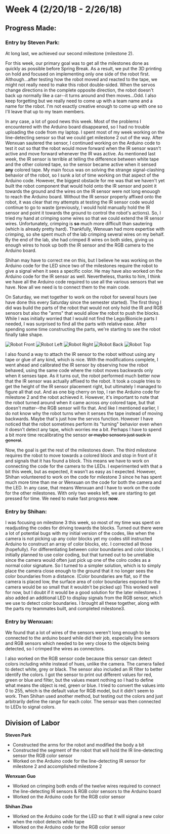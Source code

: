 # Week 4 (2/20/18 - 2/26/18)

## Progress Made:

### Entry by Steven Park:

At long last, we achieved our second milestone (milestone 2).

For this week, our primary goal was to get all the milestones done as quickly as possible before Spring Break. As a result, we put the 3D printing on hold and focused on implementing only one side of the robot first.
Although...after testing how the robot moved and reacted to the tape, we might not really need to make this robot double-sided. 
When the servos change directions in the complete opposite direction, the robot doesn't back up normally like a car--it turns around and then moves...Odd.
I also keep forgetting but we really need to come up with a team name and a name for the robot. I'm not exactly creative enough to come up with one so I'll leave that up to my team members.

In any case, a lot of good news this week. Most of the problems I encountered with the Arduino board disappeared, so I had no trouble uploading the code from my laptop.
I spent most of my week working on the line-detecting sensor so that we could get milestone 2 out of the way. After Wenxuan sautered the sensor, I continued working on the Arduino code to test it out so that the robot would move forward when the IR sensor wasn't active and move forward whenever the IR was active.
As mentioned last week, the IR sensor is terrible at telling the difference between white tape and the other colored tape, so the sensor became active when it sensed **any** colored tape.
My main focus was on solving the strange signal-clashing behavior of the robot, so I sunk a lot of time working on that aspect of the Arduino code. However, the biggest obstacle for me was that we haven't yet built the robot component that would hold onto the IR sensor and point it towards the ground and the wires on the IR sensor were not long enouogh to reach the Arduino board.
Without the IR sensor properly affixed onto the robot, it was clear that my attempts at testing the IR sensor code would continue to go to waste (previously, I would hold manually hold the IR sensor and point it towards the ground to control the robot's actions).
So, I tried my hand at crimping some wires so that we could extend the IR sensor wires. Unfortunately, crimping is **so** much more difficult than sautering (which is already pretty hard). 
Thankfully, Wenxuan had more expertise with crimping, so she spent much of the lab crimping several wires on my behalf. By the end of the lab, she had crimped 8 wires on both sides, giving us enough wires to hook up both the IR sensor and the RGB camera to the Arduino board.

Shihan may have to correct me on this, but I believe he was working on the Arduino code for the LED since two of the milestones require the robot to give a signal when it sees a specific color. 
He may have also worked on the Arduino code for the IR sensor as well. Nevertheless, thanks to him, I think we have all the Arduino code required to use all the various sensors that we have. Now all we need is to connect them to the main code.

On Saturday, we met together to work on the robot for several hours (we have done this every Saturday since the semester started). The first thing I did was build the parts of the robot that would not only hold the IR and RGB sensors but also the "arms" that would allow the robot to push the blocks. 
While I was initially worried that I would not find the Lego/Bionicle parts I needed, I was surprised to find all the parts with relative ease. After spending some time constructing the parts, we're starting to see the robot finally take shape. 

![Robot Front](/Photos_and_Videos/Week4/Front.JPG)
![Robot Left](/Photos_and_Videos/Week4/Left.JPG)
![Robot Right](/Photos_and_Videos/Week4/Right.JPG)
![Robot Back](/Photos_and_Videos/Week4/Back.JPG)
![Robot Top](/Photos_and_Videos/Week4/Top.JPG)

I also found a way to attach the IR sensor to the robot without using any tape or glue of any kind, which is nice.
With the modifications complete, I went ahead and calibrated the IR sensor by observing how the robot behaved, using the same code where the robot moves backwards only when it senses tape.
As it turns out, the robot performed much better now that the IR sensor was actually affixed to the robot. It took a couple tries to get the height of the IR sensor placement right, but ultimately I managed to figure all that out.
And as one big cherry on top, I ran the Arduino code for milestone 2 and the robot achieved it. However, it's important to note that the robot turned around when it came across *any* colored tape, but that doesn't matter--the RGB sensor will fix that.
And like I mentioned earlier, I do not know why the robot turns when it senses the tape instead of moving backwards. Maybe that's just how the servos function. However I have noticed that the robot sometimes perform its "turning" behavior even when it doesn't detect any tape, which worries me a bit.
Perhaps I have to spend a bit more time recalibrating the sensor ~~or maybe sensors just suck in general~~.

Now, the goal is get the rest of the milestones down. The third milestone requires the robot to move towards a colored block and stop in front of it and signals that it has found a block. 
This means we have to work on connecting the code for the camera to the LEDs. I experimented with that a bit this week, but as expected, it wasn't as easy as I expected. 
However, Shihan volunteered to work on the code for milestone 3 since he has spent much more time than me or Wenxuan on the code for both the camera and the LED. In any case, that means Wenxuan and I have to work on the code for the other milestones.
With only two weeks left, we are starting to get pressed for time. We need to make fast progress **now**.


### Entry by Shihan:
I was focusing on milestone 3 this week, so most of my time was spent on readjusting the codes for driving towards the blocks. Turned out there were a lot of potential bugs with my initial version of the codes, like when the camera is not picking up any color blocks yet my codes still instructed Arduino to construct an array of color blocks, etc. I corrected all those (hopefully). For differentiating between color boundaries and color blocks, I initially planned to use color coding, but that turned out to be unreliable since the camera would often just pick up one of the colro codes as a normal color signature. So I turned to a simpler solution, which is to simply place the camera close enough to the ground that it no longer sees the color boundaries from a distance. (Color boundaries are flat, so if the camera is placed low, the surface area of color boundaries exposed to the camera would be so small that it wouldn't be picked up) This worked well for now, but I doubt if it would be a good solution for the later milestones. I also added an additional LED to display signals from the RGB sensor, which we use to detect color boundaries. I brought all these together, along with the parts my teammates built, and completed milestone3.

### Entry by Wenxuan:
We found that a lot of wires of the sensors weren't long enough to be connected to the arduino board while did their job, especially line sensors and RGB sensors which needed to be very close to the objects being detected, so I crimped the wires as connectors.

I also worked on the RGB sensor code because this sensor can detect colors including white instead of hues, unlike the camera. The camera failed to detect white, grey or black. The sensor also included an IR filter to better identify the colors. I got the sensor to print out different values for red, green or blue and filter, but the values meant nothing so I had to define what means the object is red, green or blue. I tried to convert the values into 0 to 255, which is the default value for RGB model, but it didn't seem to work. Then Shihan used another method, but testing out the colors and just arbitrarily define the range for each color. The sensor was then connected to LEDs to signal colors. 


## Division of Labor
**Steven Park**
- Constructed the arms for the robot and modified the body a bit
- Constructed the segment of the robot that will hold the IR line-detecting sensor the RGB color sensor
- Worked on the Arduino code for the line-detecting IR sensor for milestone 2 and accomplished milestone 2

**Wenxuan Guo**
- Worked on crimping both ends of the twelve wires required to connect the line-detecting IR sensors & RGB color sensors to the Arduino board
- Worked on the Arduino code for the RGB color sensor

**Shihan Zhao**
- Worked on the Arduino code for the LED so that it will signal a new color when the robot detects white tape
- Worked on the Arduino code for the RGB color sensor
